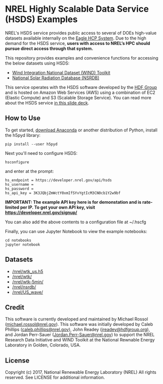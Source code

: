 # NREL Highly Scalable Data Service (HSDS) Examples

NREL's HSDS service provides public access to several of DOEs high-value datasets available internally on the [Eagle HCP System](https://www.nrel.gov/hpc/eagle-datasets.html). Due to the high demand for the HSDS service, **users with access to NREL’s HPC should pursue direct access through that system.**

This repository provides examples and convenience functions for accessing the below datasets using HSDS:
- [Wind Integration National Dataset (WIND) Toolkit](https://www.nrel.gov/grid/wind-toolkit.html)
- [National Solar Radiation Database (NSRDB)](https://nsrdb.nrel.gov/)

This service operates with the HSDS software developed by the [HDF Group](https://www.hdfgroup.org/) and is hosted on Amazon Web Services (AWS) using a combination of EC2 (Elastic Compute) and S3 (Scalable Storage Service). You can read more about the HSDS service [in this slide deck](https://www.slideshare.net/HDFEOS/hdf-cloud-services).

## How to Use

To get started, [download Anaconda](https://anaconda.org/anaconda/python) or another distribution of Python, install the h5pyd library:

```
pip install --user h5pyd
```

Next you'll need to configure HSDS:

```
hsconfigure
```

and enter at the prompt:

```
hs_endpoint = https://developer.nrel.gov/api/hsds
hs_username =
hs_password =
hs_api_key = 3K3JQbjZmWctY0xmIfSYvYgtIcM3CN0cb1Y2w9bf
```

**IMPORTANT: The example API key here is for demonstation and is rate-limited per IP. To get your own API key, visit https://developer.nrel.gov/signup/**

You can also add the above contents to a configuration file at ~/.hscfg

Finally, you can use Jupyter Notebook to view the example notebooks:

```
cd notebooks
jupyter notebook
```

## Datasets

- [/nrel/wtk_us.h5](datasets/wtk-us.md)
- [/nrel/wtk/](datasets/WINDToolkit.md)
- [/nrel/wtk-5min/](datasets/WINDToolkit.md)
- [/nrel/nsrdb/](datasets/NSRDB.md)
- [/nrel/US_wave/](datasets/US_Wave.md)

## Credit

This software is currently developed and maintained by Michael Rossol (michael.rossol@nrel.gov). This software was initially developed by Caleb Phillips (caleb.phillips@nrel.gov), John Readey (jreadey@hdfgroup.org), and Jordan Perr-Sauer (Jordan.Perr-Sauer@nrel.gov) to support the NREL Research Data Initiative and WIND Toolkit at the National Rewnable Energy Laboratory in Golden, Colorado, USA.

## License

Copyright (c) 2017, National Renewable Energy Laboratory (NREL)
All rights reserved. See LICENSE for additional information.
